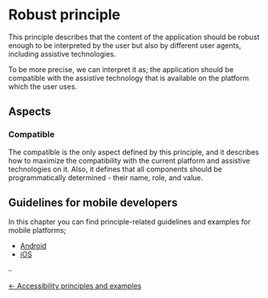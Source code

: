 # Robust principle

This principle describes that the content of the application should be robust enough to be interpreted by the user but also by different user agents, including assistive technologies.

To be more precise, we can interpret it as; the application should be compatible with the assistive technology that is available on the platform which the user uses.

## Aspects

### Compatible

The compatible is the only aspect defined by this principle, and it describes how to maximize the compatibility with the current platform and assistive technologies on it. Also, it defines that all components should be programmatically determined - their name, role, and value.

## Guidelines for mobile developers

In this chapter you can find principle-related guidelines and examples for mobile platforms;

* [Android](../platforms/android/guideline_robust_android.md "Robust guidelines for Android")
* [iOS](../platforms/ios/guideline_robust_ios.md "Robust guidelines for iOS")

⎯

[← Accessibility principles and examples](accessibility_principles_and_examples.md "Accessibility principles and examples")
